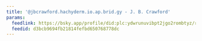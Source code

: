```yaml
---
title: '@jbcrawford.hachyderm.io.ap.brid.gy - J. B. Crawford'
params:
  feedlink: https://bsky.app/profile/did:plc:ydwrunuvibpt2jgo2rombtyz/rss
  feedid: d3bcb9694fb21814fefbd650768778dc
---
```


